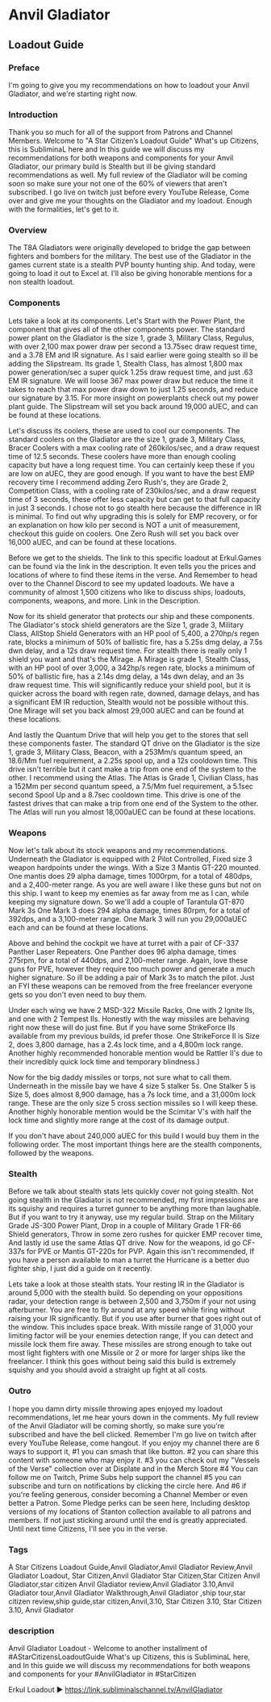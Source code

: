 # Anvil Gladiator
## Loadout Guide

### Preface
I'm going to give you my recommendations on how to loadout your Anvil Gladiator, and we're starting right now.

### Introduction
Thank you so much for all of the support from Patrons and Channel Members. Welcome to "A Star Citizen’s Loadout Guide" What's up Citizens, this is SubliminaL here and In this guide we will discuss my recommendations for both weapons and components for your Anvil Gladiator, our primary build is Stealth but ill be giving standard recommendations as well. My full review of the Gladiator will be coming soon so make sure your not one of the 60% of viewers that aren't subscribed. I go live on twitch just before every YouTube Release, Come over and give me your thoughts on the Gladiator and my loadout. Enough with the formalities, let's get to it.

### Overview
The T8A Gladiators were originally developed to bridge the gap between fighters and bombers for the military. The best use of the Gladiator in the games current state is a stealth PVP bounty hunting ship. And today, were going to load it out to Excel at. I'll also be giving honorable mentions for a non stealth loadout.

### Components
Lets take a look at its components. Let's Start with the Power Plant, the component that gives all of the other components power. The standard power plant on the Gladiator is the size 1, grade 3, Military Class, Regulus, with over 2,100 max power draw per second a 13.75sec draw request time, and a 3.78 EM and IR signature. As I said earlier were going stealth so ill be adding the Slipstream. Its grade 1, Stealth Class, has almost 1,800 max power generation/sec a super quick 1.25s draw request time, and just .63 EM IR signature. We will loose 367 max power draw but reduce the time it takes to reach that max power draw down to just 1.25 seconds, and reduce our signature by 3.15. For more insight on powerplants check out my power plant guide. The Slipstream will set you back around 19,000 aUEC, and can be found at these locations.

[comment]: # (To find out why upgrading this has no purpose other than shaving .7 seconds off your EMP recover time check out my power plant guide.)

Let's discuss its coolers, these are used to cool our components. The standard coolers on the Gladiator are the size 1, grade 3, Military Class, Bracer Coolers with a max cooling rate of 260kilos/sec, and a draw request time of 12.5 seconds. These coolers have more than enough cooling capacity but have a long request time. You can certainly keep these if you are low on aUEC, they are good enough. If you want to have the best EMP recovery time I recommend adding Zero Rush's, they are Grade 2, Competition Class, with a cooling rate of 230kilos/sec, and a draw request time of 3 seconds, these offer less capacity but can get to that full capacity in just 3 seconds. I chose not to go stealth here because the difference in IR is minimal. To find out why upgrading this is solely for EMP recovery, or for an explanation on how kilo per second is NOT a unit of measurement, checkout this guide on coolers. One Zero Rush will set you back over 16,000 aUEC, and can be found at these locations.

Before we get to the shields. The link to this specific loadout at Erkul.Games can be found via the link in the description. It even tells you the prices and locations of where to find these items in the verse. And Remember to head over to the Channel Discord to see my updated loadouts. We have a community of almost 1,500 citizens who like to discuss ships, loadouts, components, weapons, and more. Link in the Description.

Now for its shield generator that protects our ship and these components. The Gladiator's stock shield generators are the Size 1, grade 3, Military Class, AllStop Shield Generators with an HP pool of 5,400, a 270hp/s regen rate, blocks a minimum of 50% of ballistic fire, has a 5.25s dmg delay, a 7.5s dwn delay, and a 12s draw request time. For stealth there is really only 1 shield you want and that's the Mirage. A Mirage is grade 1, Stealth Class, with an HP pool of over 3,000, a 342hp/s regen rate, blocks a minimum of 50% of ballistic fire, has a 2.14s dmg delay, a 14s dwn delay, and an 3s draw request time. This will significantly reduce your shield pool, but it is quicker across the board with regen rate, downed, damage delays, and has a significant EM IR reduction, Stealth would not be possible without this. One Mirage will set you back almost 29,000 aUEC and can be found at these locations.

[comment]: # (It should be noted that there is a better shield combo in my opinion. If you own either a Banu Defender or Esperia Prowler pairing one FR-76 with a Sukoran from those ships is great. The Sukoran has 100% Ballistic Resistance so it will need to be taken completely down before you can take hull damage. Unfortunately if you don't own either of these ships there is no way to get access to the Sukoran.
The shields in Star Citizen have a lot of depth. I'd use a Guardian and Mirage for PVP specifically and in some PVE situations where you need a large shield pool Dual FR-66s would be great, but you may need to upgrade to the breton.)

And lastly the Quantum Drive that will help you get to the stores that sell these components faster. The standard QT drive on the Gladiator is the size 1, grade 3, Military Class, Beacon, with a 253Mm/s quantum speed, an 18.6/Mm fuel requirement, a 2.25s spool up, and a 12s cooldown time. This drive isn't terrible but it cant make a trip from one end of the system to the other. I recommend using the Atlas. The Atlas is Grade 1, Civilian Class, has a 152Mm per second quantum speed, a 7.5/Mm fuel requirement, a 5.1sec second Spool Up and a 8.7sec cooldown time. This drive is one of the fastest drives that can make a trip from one end of the System to the other. The Atlas will run you almost 18,000aUEC can be found at these locations.

### Weapons
Now let's talk about its stock weapons and my recommendations. Underneath the Gladiator is equipped with 2 Pilot Controlled, Fixed size 3 weapon hardpoints under the wings. With a Size 3 Mantis GT-220 mounted. One mantis does 29 alpha damage, times 1000rpm, for a total of 480dps, and a 2,400-meter range. As you are well aware I like these guns but not on this ship. I want to keep my enemies as far away from me as I can, while keeping my signature down. So we'll add a couple of Tarantula GT-870 Mark 3s One Mark 3 does 294 alpha damage, times 80rpm, for a total of 392dps, and a 3,100-meter range. One Mark 3 will run you 29,000aUEC each and can be found at these locations.

Above and behind the cockpit we have at turret with a pair of CF-337 Panther Laser Repeaters. One Panther does 96 alpha damage, times 275rpm, for a total of 440dps, and 2,100-meter range. Again, love these guns for PVE, however they require too much power and generate a much higher signature. So ill be adding a pair of Mark 3s to match the pilot. Just an FYI these weapons can be removed from the free freelancer everyone gets so you don't even need to buy them.

Under each wing we have 2 MSD-322 Missile Racks, One with 2 Ignite IIs, and one with 2 Tempest IIs. Honestly with the way missiles are behaving right now these will do just fine. But if you have some StrikeForce IIs available from my previous builds, id prefer those. One StrikeForce II is Size 2, does 3,800 damage, has a 2.4s lock time, and a 4,800m lock range. Another highly recommended honorable mention would be Rattler II's due to their incredibly quick lock time and temporary blindness.)

Now for the big daddy missiles or torps, not sure what to call them. Underneath in the missile bay we have 4 size 5 stalker 5s. One Stalker 5 is Size 5, does almost 8,900 damage, has a 7s lock time, and a 31,000m lock range. These are the only size 5 cross section missiles so I will keep these. Another highly honorable mention would be the Scimitar V's with half the lock time and slightly more range at the cost of its damage output.

If you don't have about 240,000 aUEC for this build I would buy them in the following order. The most important things here are the stealth components, followed by the weapons.

### Stealth
Before we talk about stealth stats lets quickly cover not going stealth. Not going stealth in the Gladiator is not recommended, my first impressions are its squishy and requires a turret gunner to be anything more than laughable. But if you want to try it anyway, use my regular build. Strap on the Military Grade JS-300 Power Plant, Drop in a couple of Military Grade 1 FR-66 Shield generators, Throw in some zero rushes for quicker EMP recover time, And lastly id use the same Atlas QT drive. Now for the weapons, id go CF-337s for PVE or Mantis GT-220s for PVP. Again this isn't recommended, If you have a person available to man a turret the Hurricane is a better duo fighter ship, I just did a guide on it recently.

Lets take a look at those stealth stats. Your resting IR in the Gladiator is around 5,000 with the stealth build. So depending on your oppositions radar, your detection range is between 2,500 and 3,750m if your not using afterburner. You are free to fly around at any speed while firing without raising your IR significantly. But if you use after burner that goes right out of the window. This includes space break. With missile range of 31,000 your limiting factor will be your enemies detection range, If you can detect and missile lock them fire away. These missiles are strong enough to take out most light fighters with one Missile or 2 or more for larger ships like the freelancer. I think this goes without being said this build is extremely squishy and you should avoid a straight up fight at all costs.

### Outro
I hope you damn dirty missile throwing apes enjoyed my loadout recommendations, let me hear yours down in the comments. My full review of the Anvil Gladiator will be coming shortly, so make sure you're subscribed and have the bell clicked. Remember I'm go live on twitch after every YouTube Release, come hangout. If you enjoy my channel there are 6 ways to support it, #1 you can smash that like button. #2 you can share this content with someone who may enjoy it. #3 you can check out my "Vessels of the Verse" collection over at Displate and in the Merch Store #4 You can follow me on Twitch, Prime Subs help support the channel #5 you can subscribe and turn on notifications by clicking the circle here. And #6 if you're feeling generous, consider becoming a Channel Member or even better a Patron. Some Pledge perks can be seen here, Including desktop versions of my locations of Stanton collection available to all patrons and members. If not just sticking around until the end is greatly appreciated. Until next time Citizens, I'll see you in the verse.

### Tags
A Star Citizens Loadout Guide,Anvil Gladiator,Anvil Gladiator Review,Anvil Gladiator Loadout, Star Citizen,Anvil Gladiator Star Citizen,Star Citizen Anvil Gladiator,star citizen Anvil Gladiator review,Anvil Gladiator 3.10,Anvil Gladiator tour,Anvil Gladiator Walkthrough,Anvil Gladiator ,ship tour,star citizen review,ship guide,star citizen,Anvil,3.10, Star Citizen 3.10, Star Citizen 3.10, Anvil Gladiator

### description
Anvil Gladiator Loadout - Welcome to another installment of #AStarCitizensLoadoutGuide What's up Citizens, this is SubliminaL here, and In this guide we will discuss my recommendations for both weapons and components for your #AnvilGladiator in #StarCitizen

Erkul Loadout ► https://link.subliminalschannel.tv/AnvilGladiator
